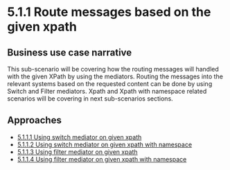 # 5.1.1 Route messages based on the given xpath

## Business use case narrative

This sub-scenario will be covering how the routing messages will handled with the given XPath by using the mediators.
Routing the messages into the relevant systems based on the requested content can be done by using Switch and Filter mediators.
Xpath and Xpath with namespace related scenarios will be covering in next sub-scenarios sections.

## Approaches

- [5.1.1.1 Using switch mediator on given xpath](https://github.com/wso2/product-ei/tree/product-scenarios/product-scenarios/5-Route-messages-between-systems/5.1-Route-based-on-the-content-of-the-messages/5.1.1-Route-messages-based-on-the-given-Xpath/5.1.1.1-Using-switch-mediator-on-given-xpath)
- [5.1.1.2 Using switch mediator on given xpath with namespace](https://github.com/wso2/product-ei/tree/product-scenarios/product-scenarios/5-Route-messages-between-systems/5.1-Route-based-on-the-content-of-the-messages/5.1.1-Route-messages-based-on-the-given-Xpath/5.1.1.2-Using-switch-mediator-on-given-xpath-with-namespace)
- [5.1.1.3 Using filter mediator on given xpath](https://github.com/wso2/product-ei/tree/product-scenarios/product-scenarios/5-Route-messages-between-systems/5.1-Route-based-on-the-content-of-the-messages/5.1.1-Route-messages-based-on-the-given-Xpath/5.1.1.3-Using-filter-mediator-on-given-xpath)
- [5.1.1.4 Using filter mediator on given xpath with namespace](https://github.com/wso2/product-ei/tree/product-scenarios/product-scenarios/5-Route-messages-between-systems/5.1-Route-based-on-the-content-of-the-messages/5.1.1-Route-messages-based-on-the-given-Xpath/5.1.1.4-Using-filter-mediator-on-given-xpath-with-namespace)
